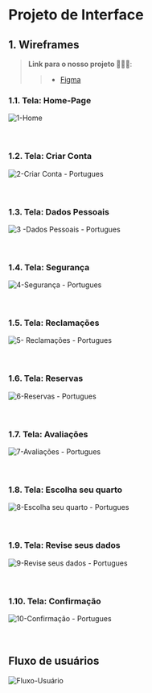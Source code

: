 
# Projeto de Interface

## 1. Wireframes

> **Link para o nosso projeto 🧳🌌🌅**:
> > - [Figma]([https://www.figma.com/](https://www.figma.com/file/qO2M99ABwqkSpM25lPzdxO/Hostel-El-Alebrije?node-id=23%3A2))

### 1.1. Tela: Home-Page
![1-Home](https://user-images.githubusercontent.com/95951195/194717957-389b51d9-15f2-405c-93d6-b318d7e3c985.png)<br/><br/><br/>

### 1.2. Tela: Criar Conta
![2-Criar Conta - Portugues](https://user-images.githubusercontent.com/95951195/194718378-9657e773-25c2-4c43-8305-eab71a3d2a3b.png)<br/><br/><br/>

### 1.3. Tela: Dados Pessoais
![3 -Dados Pessoais - Portugues](https://user-images.githubusercontent.com/95951195/194718397-d2d87692-4ab1-43f8-aaf6-ac150e18efd9.png)<br/><br/><br/>

### 1.4. Tela: Segurança
![4-Segurança - Portugues](https://user-images.githubusercontent.com/95951195/194718416-dc2e5960-fc74-46aa-972e-975bdc09c829.png)<br/><br/><br/>

### 1.5. Tela: Reclamações
![5- Reclamações - Portugues](https://user-images.githubusercontent.com/95951195/194718842-03af6d3f-96a6-4328-91b8-9c79aafae771.png)<br/><br/><br/>

### 1.6. Tela: Reservas
![6-Reservas - Portugues](https://user-images.githubusercontent.com/95951195/194718877-c18f7f45-13d4-4f1e-8f02-6fd56745948e.png)<br/><br/><br/>

### 1.7. Tela: Avaliações
![7-Avaliações - Portugues](https://user-images.githubusercontent.com/95951195/194718885-388157ac-f54d-4c9d-91bb-fb9e6b1016f3.png)<br/><br/><br/>

### 1.8. Tela: Escolha seu quarto
![8-Escolha seu quarto - Portugues](https://user-images.githubusercontent.com/95951195/194718893-3b13f7f5-a26d-4647-b11d-5576f771f55b.png)<br/><br/><br/>

### 1.9. Tela: Revise seus dados
![9-Revise seus dados - Portugues](https://user-images.githubusercontent.com/95951195/194718935-d12a8d07-c8fc-426e-8d32-6f158183e171.png)<br/><br/><br/>

### 1.10. Tela: Confirmação
![10-Confirmação - Portugues](https://user-images.githubusercontent.com/95951195/194718953-004a597d-83af-489f-9643-905b8cfdf239.png)<br/><br/><br/>

## Fluxo de usuários
![Fluxo-Usuário](https://user-images.githubusercontent.com/95951195/194763716-a0bbfb54-305b-4fc9-a0c4-8f67d91501e6.png)

<!-- 
![Exemplo de UserFlow](img/userflow.jpg)

Fluxo de usuário (User Flow) é uma técnica que permite ao desenvolvedor mapear todo fluxo de telas do site ou app. Essa técnica funciona para alinhar os caminhos e as possíveis ações que o usuário pode fazer junto com os membros de sua equipe.

> **Links Úteis**:
> - [User Flow: O Quê É e Como Fazer?](https://medium.com/7bits/fluxo-de-usu%C3%A1rio-user-flow-o-que-%C3%A9-como-fazer-79d965872534)
> - [User Flow vs Site Maps](http://designr.com.br/sitemap-e-user-flow-quais-as-diferencas-e-quando-usar-cada-um/)
> - [Top 25 User Flow Tools & Templates for Smooth](https://www.mockplus.com/blog/post/user-flow-tools)


## Wireframes

![Exemplo de Wireframe](img/wireframe-example.png)

São protótipos usados em design de interface para sugerir a estrutura de um site web e seu relacionamentos entre suas páginas. Um wireframe web é uma ilustração semelhante do layout de elementos fundamentais na interface.
 
> **Links Úteis**:
> - [Protótipos vs Wireframes](https://www.nngroup.com/videos/prototypes-vs-wireframes-ux-projects/)
> - [Ferramentas de Wireframes](https://rockcontent.com/blog/wireframes/)
> - [MarvelApp](https://marvelapp.com/developers/documentation/tutorials/)
> - [Figma](https://www.figma.com/)
> - [Adobe XD](https://www.adobe.com/br/products/xd.html#scroll)
> - [Axure](https://www.axure.com/edu) (Licença Educacional)
> - [InvisionApp](https://www.invisionapp.com/) (Licença Educacional)
 -->

